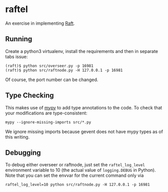 # raftel

An exercise in implementing [Raft](https://raft.github.io/).

## Running

Create a python3 virtualenv, install the requirements and then in separate tabs
issue:

```
(raft)$ python src/overseer.py -p 16981
(raft)$ python src/raftnode.py -H 127.0.0.1 -p 16981
```

Of course, the port number can be changed.

## Type Checking

This makes use of [mypy](http://mypy-lang.org) to add type annotations to the
code. To check that your modifications are type-consistent:

    mypy --ignore-missing-imports src/*.py

We ignore missing imports because gevent does not have mypy types as of this
writing.

## Debugging

To debug either overseer or raftnode, just set the `raftel_log_level`
environment variable to 10 (the actual value of `logging.DEBUG` in Python). Note
that you can set the envvar for the current command only via

    raftel_log_level=10 python src/raftnode.py -H 127.0.0.1 -p 16981
